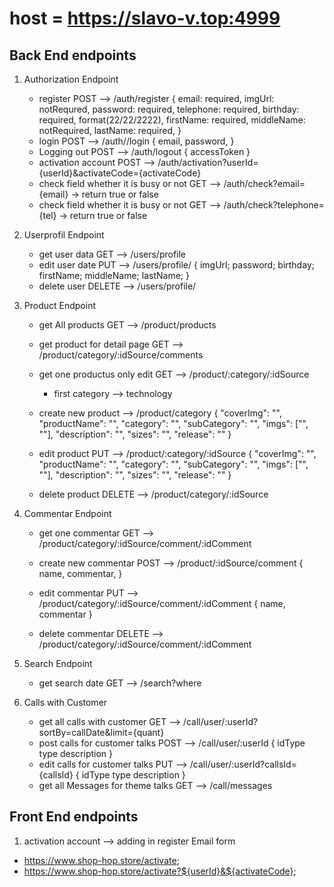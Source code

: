 # host = <https://slavo-v.top:4999>

## Back End endpoints

1. Authorization Endpoint

   - register POST --> /auth/register
    {
    email: required,
    imgUrl: notRequred,
    password: required,
    telephone: required,
    birthday: required, format(22/22/2222),
    firstName: required,
    middleName: notRequired,
    lastName: required,
    }
   - login POST --> /auth//login
    {
    email,
    password,
    }
   - Logging out POST --> /auth/logout
    {
    accessToken
    }
   - activation account POST --> /auth/activation?userId={userId}&activateCode={activateCode}
   - check field whether it is busy or not GET --> /auth/check?email={email}  -> return true or false
   - check field whether it is busy or not GET --> /auth/check?telephone={tel} -> return true or false

2. Userprofil Endpoint
    - get user data GET --> /users/profile
    - edit user date PUT --> /users/profile/
    {
        imgUrl;
        password;
        birthday;
        firstName;
        middleName;
        lastName;
    }
    - delete user DELETE --> /users/profile/

3. Product Endpoint

   - get All products GET --> /product/products
   - get product for detail page GET --> /product/category/:idSource/comments

   - get one productus only edit GET --> /product/:category/:idSource
      - first category --> technology

   - create new product --> /product/category
    {
      "coverImg": "",
      "productName": "",
      "category": "",
      "subCategory": "",
      "imgs": ["", ""],
      "description": "",
      "sizes": "",
      "release": ""
    }
   - edit product PUT --> /product/:category/:idSource
    {
      "coverImg": "",
      "productName": "",
      "category": "",
      "subCategory": "",
      "imgs": ["", ""],
      "description": "",
      "sizes": "",
      "release": ""
    }
   - delete product DELETE --> /product/category/:idSource

4. Commentar Endpoint

   - get one commentar GET --> /product/category/:idSource/comment/:idComment
   - create new commentar POST --> /product/:idSource/comment
    {
    name,
    commentar,
    }

   - edit commentar PUT --> /product/category/:idSource/comment/:idComment
    {
    name,
    commentar
    }
   - delete commentar DELETE --> /product/category/:idSource/comment/:idComment

5. Search Endpoint

   - get search date GET --> /search?where

6. Calls with Customer
   - get all calls with customer GET --> /call/user/:userId?sortBy=callDate&limit={quant}
   - post calls for customer talks POST --> /call/user/:userId
   {
      idType
      type
      description
   }
   - edit calls for customer talks PUT --> /call/user/:userId?callsId={callsId}
   {
      idType
      type
      description
   }
   - get all Messages for theme talks GET --> /call/messages

## Front End endpoints

1. activation account --> adding in register Email form

- <https://www.shop-hop.store/activate>;
- <https://www.shop-hop.store/activate?${userId}&${activateCode}>;

